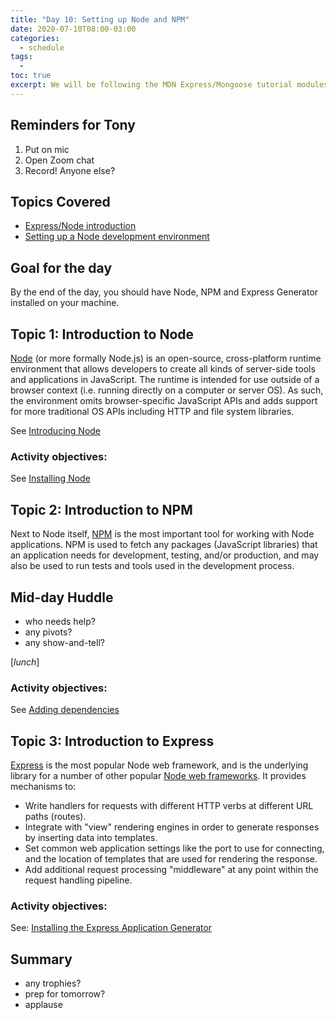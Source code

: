 ```yaml
---
title: "Day 10: Setting up Node and NPM"
date: 2020-07-10T08:00-03:00
categories:
  - schedule
tags:
  - 
toc: true
excerpt: We will be following the MDN Express/Mongoose tutorial modules for the server-side component of this course.
---
```

## Reminders for Tony
1. Put on mic
2. Open Zoom chat
3. Record! Anyone else?

## Topics Covered
- [Express/Node introduction](https://developer.mozilla.org/en-US/docs/Learn/Server-side/Express_Nodejs/Introduction)
- [Setting up a Node development environment](https://developer.mozilla.org/en-US/docs/Learn/Server-side/Express_Nodejs/development_environment)

## Goal for the day
By the end of the day, you should have Node, NPM and Express Generator installed on your machine. 

## Topic 1: Introduction to Node
[Node](https://nodejs.org/) (or more formally Node.js) is an open-source, cross-platform runtime environment that allows developers to create all kinds of server-side tools and applications in JavaScript. The runtime is intended for use outside of a browser context (i.e. running directly on a computer or server OS). As such, the environment omits browser-specific JavaScript APIs and adds support for more traditional OS APIs including HTTP and file system libraries.

See [Introducing Node](https://developer.mozilla.org/en-US/docs/Learn/Server-side/Express_Nodejs/Introduction#Introducing_Node)

### Activity objectives: 
See [Installing Node](https://developer.mozilla.org/en-US/docs/Learn/Server-side/Express_Nodejs/development_environment#Installing_Node)

## Topic 2: Introduction to NPM
Next to Node itself, [NPM](https://docs.npmjs.com/) is the most important tool for working with Node applications. NPM is used to fetch any packages (JavaScript libraries) that an application needs for development, testing, and/or production, and may also be used to run tests and tools used in the development process. 

## Mid-day Huddle
- who needs help?
- any pivots?
- any show-and-tell?

[*lunch*]

### Activity objectives: 
See [Adding dependencies](https://developer.mozilla.org/en-US/docs/Learn/Server-side/Express_Nodejs/development_environment#Adding_dependencies)

## Topic 3: Introduction to Express 
[Express](https://expressjs.com/) is the most popular Node web framework, and is the underlying library for a number of other popular [Node web frameworks](https://expressjs.com/en/resources/frameworks.html). It provides mechanisms to:
- Write handlers for requests with different HTTP verbs at different URL paths (routes).
- Integrate with "view" rendering engines in order to generate responses by inserting data into templates.
- Set common web application settings like the port to use for connecting, and the location of templates that are used for rendering the response.
- Add additional request processing "middleware" at any point within the request handling pipeline.

### Activity objectives: 
See: [Installing the Express Application Generator](https://developer.mozilla.org/en-US/docs/Learn/Server-side/Express_Nodejs/development_environment#Installing_the_Express_Application_Generator)

## Summary
- any trophies?
- prep for tomorrow?
- applause